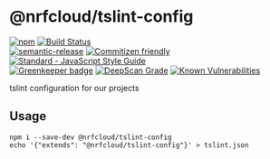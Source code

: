 # @nrfcloud/tslint-config

[![npm](https://img.shields.io/npm/v/@nrfcloud/tslint-config.svg)](https://www.npmjs.com/package/@nrfcloud/tslint-config)
[![Build Status](https://travis-ci.org/nRFCloud/tslint-config.svg?branch=master)](https://travis-ci.org/nRFCloud/tslint-config)  
[![semantic-release](https://img.shields.io/badge/%20%20%F0%9F%93%A6%F0%9F%9A%80-semantic--release-e10079.svg)](https://github.com/semantic-release/semantic-release)
[![Commitizen friendly](https://img.shields.io/badge/commitizen-friendly-brightgreen.svg)](http://commitizen.github.io/cz-cli/)
[![Standard - JavaScript Style Guide](https://img.shields.io/badge/code_style-standard-brightgreen.svg)](https://standardjs.com)  
[![Greenkeeper badge](https://badges.greenkeeper.io/nrfcloud/tslint-config.svg)](https://greenkeeper.io/)
[![DeepScan Grade](https://deepscan.io/api/projects/836/branches/1776/badge/grade.svg)](https://deepscan.io/dashboard/#view=project&pid=836&bid=1776)
[![Known Vulnerabilities](https://snyk.io/test/github/nrfcloud/tslint-config/badge.svg)](https://snyk.io/test/github/nrfcloud/tslint-config)

tslint configuration for our projects

## Usage

    npm i --save-dev @nrfcloud/tslint-config
    echo '{"extends": "@nrfcloud/tslint-config"}' > tslint.json
